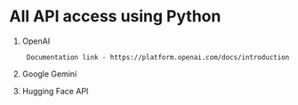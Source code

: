 # All API access using Python

1. OpenAI

        Documentation link - https://platform.openai.com/docs/introduction
2. Google Gemini
3. Hugging Face API